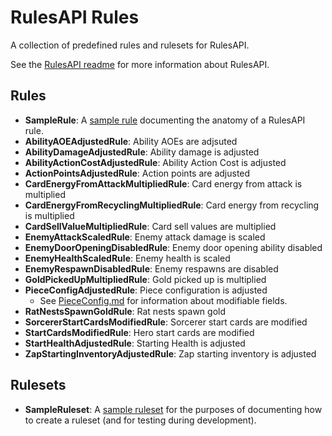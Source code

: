 # RulesAPI Rules

A collection of predefined rules and rulesets for RulesAPI.

See the [RulesAPI readme](../RulesAPI_Core/README.md) for more information about
RulesAPI.

## Rules

- **SampleRule**: A [sample rule](Rules/SampleRule.cs) documenting the anatomy
  of a RulesAPI rule.
- **AbilityAOEAdjustedRule**: Ability AOEs are adjsuted
- **AbilityDamageAdjustedRule**: Ability damage is adjusted
- **AbilityActionCostAdjustedRule**: Ability Action Cost is adjusted
- **ActionPointsAdjustedRule**: Action points are adjusted
- **CardEnergyFromAttackMultipliedRule**: Card energy from attack is multiplied
- **CardEnergyFromRecyclingMultipliedRule**: Card energy from recycling is multiplied
- **CardSellValueMultipliedRule**: Card sell values are multiplied
- **EnemyAttackScaledRule**: Enemy attack damage is scaled
- **EnemyDoorOpeningDisabledRule**: Enemy door opening ability disabled
- **EnemyHealthScaledRule**: Enemy health is scaled
- **EnemyRespawnDisabledRule**: Enemy respawns are disabled
- **GoldPickedUpMultipliedRule**: Gold picked up is multiplied
- **PieceConfigAdjustedRule**: Piece configuration is adjusted
  - See [PieceConfig.md](../docs/PieceConfig.md) for information about modifiable fields.
- **RatNestsSpawnGoldRule**: Rat nests spawn gold
- **SorcererStartCardsModifiedRule**: Sorcerer start cards are modified
- **StartCardsModifiedRule**: Hero start cards are modified
- **StartHealthAdjustedRule**: Starting Health is adjusted
- **ZapStartingInventoryAdjustedRule**: Zap starting inventory is adjusted

## Rulesets

- **SampleRuleset**: A [sample ruleset](https://github.com/orendain/DemeoMods/blob/045aec568fdddb95b63a1ed34abcb64065e4ca99/Rules/RulesMod.cs#L27-L28)
  for the purposes of documenting how to create a ruleset (and for testing during development).
